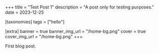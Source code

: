 +++
title = "Test Post 1"
description = "A post only for testing purposes."
date = 2023-12-25

[taxonomies]
tags = ["hello"]

[extra]
banner = true
banner_img_url = "/home-bg.png"
cover = true
cover_img_url = "/home-bg.png"
+++

First blog post.
